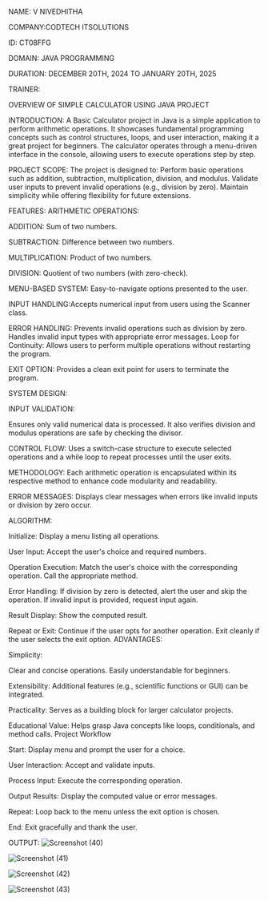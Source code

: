 NAME: V NIVEDHITHA

COMPANY:CODTECH ITSOLUTIONS

ID: CT08FFG

DOMAIN: JAVA PROGRAMMING

DURATION: DECEMBER 20TH, 2024 TO JANUARY 20TH, 2025

TRAINER:


OVERVIEW OF SIMPLE CALCULATOR USING JAVA PROJECT


INTRODUCTION:
A Basic Calculator project in Java is a simple application to perform arithmetic operations. It showcases fundamental programming concepts such as control structures, loops, and user interaction, making it a great project for beginners. The calculator operates through a menu-driven interface in the console, allowing users to execute operations step by step.

PROJECT SCOPE:
The project is designed to: Perform basic operations such as addition, subtraction, multiplication, division, and modulus.
                            Validate user inputs to prevent invalid operations (e.g., division by zero).
                            Maintain simplicity while offering flexibility for future extensions.
                            
FEATURES:
ARITHMETIC OPERATIONS:

ADDITION: Sum of two numbers.

SUBTRACTION: Difference between two numbers.

MULTIPLICATION: Product of two numbers.

DIVISION: Quotient of two numbers (with zero-check).

MENU-BASED SYSTEM: Easy-to-navigate options presented to the user.

INPUT HANDLING:Accepts numerical input from users using the Scanner class.

ERROR HANDLING: Prevents invalid operations such as division by zero.
                Handles invalid input types with appropriate error messages.
                Loop for Continuity:
                Allows users to perform multiple operations without restarting the program.
                
EXIT OPTION: Provides a clean exit point for users to terminate the program.

SYSTEM DESIGN:

INPUT VALIDATION:

Ensures only valid numerical data is processed. It also verifies division and modulus operations are safe by checking the divisor.

CONTROL FLOW:
Uses a switch-case structure to execute selected operations and a while loop to repeat processes until the user exits.

METHODOLOGY:
Each arithmetic operation is encapsulated within its respective method to enhance code modularity and readability.

ERROR MESSAGES:
Displays clear messages when errors like invalid inputs or division by zero occur.

ALGORITHM:

Initialize: Display a menu listing all operations.

User Input: Accept the user's choice and required numbers.

Operation Execution: Match the user's choice with the corresponding operation.
                    Call the appropriate method.
                    
Error Handling: If division by zero is detected, alert the user and skip the operation.
                If invalid input is provided, request input again.
                
Result Display: Show the computed result.

Repeat or Exit: Continue if the user opts for another operation.
                Exit cleanly if the user selects the exit option.
ADVANTAGES:

Simplicity:

Clear and concise operations.
Easily understandable for beginners.

Extensibility:
Additional features (e.g., scientific functions or GUI) can be integrated.

Practicality:
Serves as a building block for larger calculator projects.

Educational Value:
Helps grasp Java concepts like loops, conditionals, and method calls.
Project Workflow

Start:
Display menu and prompt the user for a choice.

User Interaction:
Accept and validate inputs.

Process Input:
Execute the corresponding operation.

Output Results:
Display the computed value or error messages.

Repeat:
Loop back to the menu unless the exit option is chosen.

End:
Exit gracefully and thank the user.

OUTPUT:
![Screenshot (40)](https://github.com/user-attachments/assets/84a9bd20-53c7-4a36-bc95-76600764b998)

![Screenshot (41)](https://github.com/user-attachments/assets/9e342f7c-b256-4df1-bfe2-f08f0cb6b9bf)

![Screenshot (42)](https://github.com/user-attachments/assets/701c7aa4-c4b8-4602-9bb2-5a7e465f7ca3)

![Screenshot (43)](https://github.com/user-attachments/assets/51fa4db6-a176-4546-956f-82164878c37a)
